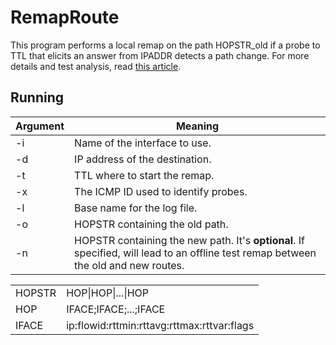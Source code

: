RemapRoute
=======

This program performs a local remap on the path HOPSTR_old if a probe to TTL that elicits an answer from IPADDR detects a path change. For more details and test analysis, read <a href="">this article</a>.

## Running

| Argument | Meaning |
| - | - |
| -i | Name of the interface to use. |
| -d | IP address of the destination. |
| -t | TTL where to start the remap. |
| -x | The ICMP ID used to identify probes. |
| -l | Base name for the log file. |
| -o | HOPSTR containing the old path. |
| -n | HOPSTR containing the new path. It's **optional**. If specified, will lead to an offline test remap between the old and new routes. |

<table>
    <tr><td>HOPSTR</td><td>HOP|HOP|...|HOP</td></tr>
    <tr><td>HOP</td><td>IFACE;IFACE;...;IFACE</td></tr>
    <tr><td>IFACE</td><td>ip:flowid:rttmin:rttavg:rttmax:rttvar:flags</td></tr>
</table>